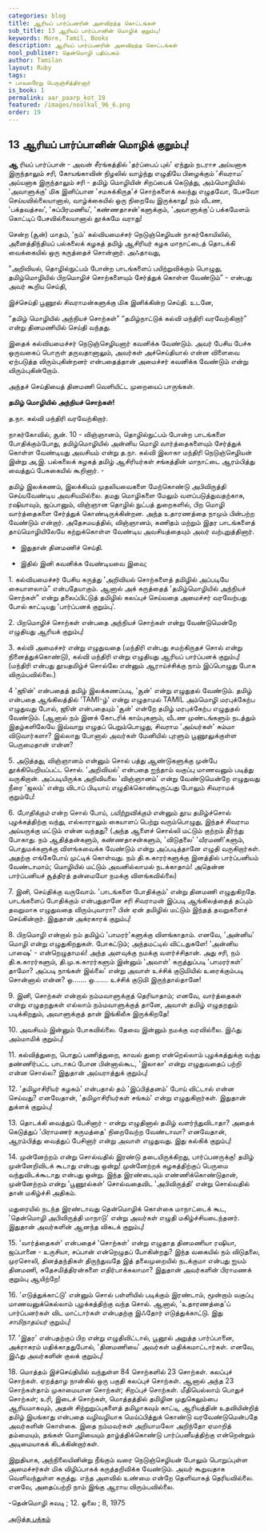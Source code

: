 ```yaml
---
categories: blog
title: ஆரியப் பார்ப்பனரின் அளவிறந்த கொட்டங்கள்
sub_title: 13 ﻿ஆரியப் பார்ப்பானின் மொழிக் குறும்பு!
keywords: More, Tamil, Books
description: ஆரியப் பார்ப்பனரின் அளவிறந்த கொட்டங்கள்
nool_publiser: தென்மொழி பதிப்பகம்
author: Tamilan
layout: Ruby
tags:
- பாவலரேறு பெருஞ்சித்திரனார் 
is_book: 1
permalink: aar_paarp_kot_19
featured: /images/noolkal_96_6.png
order: 19
---
```



## 13 ﻿ஆரியப் பார்ப்பானின் மொழிக் குறும்பு!

**ஆ** ரியப் பார்ப்பான் - அவன் சீரங்கத்தில் 'தர்ப்பைப் புல்' ஏந்தும் நடராச அய்யனாக இருந்தாலும் சரி, கோயங்காவின் நிழலில் வாழ்ந்து எழுதியே பிழைக்கும் 'சிவராம' அய்யனாக இருந்தாலும் சரி - தமிழ் மொழியின் சிறப்பைக் கெடுத்து, அம்மொழியில் 'அவாளுக்கு' மிக இனிப்பான 'சமசுக்கிருத'ச் சொற்களைக் கலந்து எழுதவோ, பேசவோ செய்யவில்லையானால், வாழ்க்கையில் ஒரு நிறைவே இருக்காது! நம் வீடண, 'பக்தவத்சல', 'சுப்பிரமணிய', 'கண்ணதாசன்'களுக்கும், 'அவாளுக்கு'ப் பக்கமேளம் கொட்டிப் பேசவில்லையானால் தூக்கமே வராது!

சென்ற (சூன்) மாதம், 'நம்' கல்வியமைச்சர் நெடுஞ்செழியன் நாகர்கோயிலில், அனைத்திந்தியப் பல்கலைக் கழகத் தமிழ் ஆசிரியர் கழக மாநாட்டைத் தொடக்கி வைக்கையில் ஒரு கருத்தைச் சொன்னார். அஃதாவது,

“அறிவியல், தொழில்நுட்பம் போன்ற பாடங்களைப் பயிற்றுவிக்கும் பொழுது, தமிழ்மொழியில் பிறமொழிச் சொற்களையும் சேர்த்துக் கொள்ள வேண்டும்” - என்பது அவர் கூறிய செய்தி,

இச்செய்தி பூணூல் சிவராமன்களுக்கு மிக இனிக்கின்ற செய்தி. உடனே,

“தமிழ் மொழியில் அந்நியச் சொற்கள்” “தமிழ்நாட்டுக் கல்வி மந்திரி வரவேற்கிறார்” என்று தினமணியில் செய்தி வந்தது.

இதைக் கல்வியமைச்சர் நெடுஞ்செழியனார் கவனிக்க வேண்டும். அவர் பேசிய பேச்சு ஒருவகைப் பொருள் தருவதானாலும், அவர்கள் அச்செய்தியால் என்ன விளைவை ஏற்படுத்த விரும்புகின்றனர் என்பதைத்தான் அமைச்சர் கவனிக்க வேண்டும் என்று விரும்புகின்றோம்.

அந்தச் செய்தியைத் தினமணி வெளியிட்ட முறையைப் பாருங்கள்.

**தமிழ் மொழியில் அந்நியச் சொற்கள்!**

த.நா. கல்வி மந்திரி வரவேற்கிறார்.

நாகர்கோவில், சூன். 10 - விஞ்ஞானம், தொழில்நுட்பம் போன்ற பாடங்களை போதிக்கும்போது, தமிழ்மொழியில் அன்னிய மொழி வார்த்தைகளையும் சேர்த்துக் கொள்ள வேண்டியது அவசியம் என்று த.நா. கல்வி இலாகா மந்திரி நெடுஞ்செழியன் இன்று அ,இ. பல்கலைக் கழகத் தமிழ் ஆசிரியர்கள் சங்கத்தின் மாநாட்டை ஆரம்பித்து வைத்துப் பேசுகையில் கூறினார். -

தமிழ் இலக்கணம், இலக்கியம் முதலியவைகளை மேற்கொண்டு அபிவிருத்தி செய்யவேண்டிய அவசியமில்லை. தமது மொழிகளை மேலும் வளப்படுத்துவதற்காக, ரஷியாவும், ஜப்பானும், விஞ்ஞான தொழில் நுட்பத் துறைகளில், பிற மொழி வார்த்தைகளை சேர்த்துக் கொண்டிருக்கின்றன. அந்த உதாரணத்தை நாமும் பின்பற்ற வேண்டும் என்றார். அதேசமயத்தில், விஞ்ஞானம், கணிதம் மற்றும் இதர பாடங்களைத் தாய்மொழியிலேயே கற்றுக்கொள்ள வேண்டிய அவசியத்தையும் அவர் வற்புறுத்தினார்.

  * இதுதான் தினமணிச் செய்தி. 

  * இதில் இனி கவனிக்க வேண்டியவை இவை;

1\. கல்வியமைச்சர் பேசிய கருத்து 'அறிவியல் சொற்களைத் தமிழில் அப்படியே கையாளலாம்” என்பதேயாகும். ஆனால் அக் கருத்தைத் 'தமிழ்மொழியில் அந்நியச் சொற்கள்” என்று தலைப்பிட்டுத் தமிழில் கலப்புச் செய்வதை அமைச்சர் வரவேற்பது போல் காட்டியது 'பார்ப்பனக் குறும்பு'.

2\. பிறமொழிச் சொற்கள் என்பதை அந்நியச் சொற்கள் என்று வேண்டுமென்றே எழுதியது ஆரியக் குறும்பு!

3\. கல்வி அமைச்சர் என்று எழுதுவதை (மந்திரி என்பது சமற்கிருதச் சொல் என்று நினைத்துக்கொண்டு), கல்வி மந்திரி என்று எழுதியது ஆரியப் பார்ப்பனக் குறும்பு! (மந்திரி என்பது தூயதமிழ்ச் சொல்லே என்னும் ஆராய்ச்சிக்கு நாம் இப்பொழுது போக விரும்பவில்லை.)

4 'ஜூன்' என்பதைத் தமிழ் இலக்கணப்படி, 'சூன்' என்று எழுதுதல் வேண்டும். தமிழ் என்பதை ஆங்கிலத்தில் 'TAMI-ழ்' என்று எழுதாமல் TAMIL அம்மொழி மரபுக்கேற்ப எழுதுவது போல், ஜூன் என்பதையும் 'சூன்' என்றே தமிழ் மரபுக்கேற்ப எழுதுதல் வேண்டும். (ஆனால் நம் இனக் கோடரிக் காம்புகளும், வீடண முண்டங்களும் நடத்தும் இதழ்களிலேயே இவ்வாறு எழுதப் பெறும்பொழுது, சிவராம 'அய்யர்கள்' சும்மா விடுவார்களா? இல்லாது போனால் அவர்கள் மேனியில் புரளும் பூணூலுக்குள்ள பெருமைதான் என்ன?

5\. அடுத்தது, விஞ்ஞானம் என்னும் சொல் பத்து ஆண்டுகளுக்கு முன்பே தூக்கியெறியப்பட்ட சொல். 'அறிவியல்' என்பதை ஐந்தாம் வகுப்பு மாணவனும் படித்து வருகிறான். அப்படியிருக்க அறிவியலை 'விஞ்ஞானம்' என்று வேண்டுமென்றே எழுதுவது நீரை 'ஜலம்' என்று விடாப் பிடியாய் எழுதிக்கொண்டிருப்பது போலும் சிவராமக் குறும்பே!

6\. _போதிக்கும்_ என்ற சொல் போய், _பயிற்றுவிக்கும்_ என்னும் தூய தமிழ்ச்சொல் புழக்கத்திற்கு வந்து, எல்லாராலும் கையாளப் பெற்று வரும்பொழுது, இந்தச் சிவராம அய்யருக்கு மட்டும் என்ன வந்தது? (அந்த ஆளைச் சொல்லி மட்டும் குற்றம் தீர்ந்து போகாது. நம் ஆதித்தன்களும், கண்ணதாசன்களும், 'விடுதலை' 'வீரமணி'களும், பொதுமக்களுக்கு விளங்கவைக்க வேண்டும் என்று அப்படித்தானே எழுதி வருகிறார்கள். அதற்கு எங்கேபோய் முட்டிக் கொள்வது. நம் தி.க.காரர்களுக்கு இனத்தில் பார்ப்பனியம் வேண்டாமாம்; மொழியில் மட்டும் அவனில்லாமல் நடக்காதாம்! அதென்ன பார்ப்பனியச் சூத்திரத் தன்மையோ நமக்கு விளங்கவில்லை)

7\. இனி, செய்திக்கு வருவோம். 'பாடங்களை போதிக்கும்' என்று தினமணி எழுதுகிறதே. பாடங்களைப் போதிக்கும் என்பதுதானே சரி சிவராமன் இப்படி ஆங்கிலத்தைத் தப்பும் தவறுமாக எழுதுவதை விரும்புவாரா? பின் ஏன் தமிழில் மட்டும் இந்தத் தவறுகளைச் செய்கின்றார். இதுதான் அக்ரகாரக் குறும்பு!

8\. பிறமொழி என்றால் நம் தமிழ்ப் 'பாமரர்'களுக்கு விளங்காதாம். எனவே, 'அன்னிய' மொழி என்று எழுதுகிறதுகள். போகட்டும்; அந்தமட்டில் விட்டதுகளே! 'அன்னிய பாஷை' - என்றெழுதாமல்! அந்த அளவுக்கு நமக்கு வளர்ச்சிதான். அது சரி, நம் தி.க.காரர்களும், தி.மு.க.காரர்களும் இன்னும் 'அவாள்' கருத்துப்படி 'பாமரர்கள்' தாமோ? அப்படி நாங்கள் இல்லை' என்று அவாள் உச்சிக் குடுமியில் உரைக்கும்படி சொன்னால் என்ன? ஒ....... ஒ....... உச்சிக் குடுமி இருந்தால்தானே!

9\. இனி, சொற்கள் என்றால் நம்மவாளுக்குத் தெரியாதாம்; எனவே, வார்த்தைகள் என்று எழுதறதுகள் எல்லாம் நம்மவாளுக்குத் தானே, அவாள் தமிழ் எழுதறதும் படிக்கிறதும், அவாளுக்குத் தான் இங்கிலீசு இருக்கிறதே!

10\. அவசியம் இன்னும் போகவில்லை. தேவை இன்னும் நமக்கு வரவில்லை. இஃது அம்மாமிக் குறும்பு!

11\. கல்வித்துறை, பொதுப் பணித்துறை, காவல் துறை என்றெல்லாம் புழக்கத்துக்கு வந்து தண்ணிர்பட்ட பாடாகப் போன பின்னால்கூட, 'இலாகா' என்று எழுதுவதைப் பற்றி என்ன சொல்ல? இதுதான் அய்யராத்துக் குறும்பு!

12\. 'தமிழாசிரியர் கழகம்' என்பதால் தம் 'இப்பித்தனம்' போய் விட்டால் என்ன செய்வது? எனவேதான், 'தமிழாசிரியர்கள் சங்கம்' என்று எழுதுகிறார்கள். இதுதான் துக்ளக் குறும்பு!

13\. தொடக்கி வைத்துப் பேசினார் - என்று எழுதினால் தமிழ் வளர்ந்துவிடாதா? அதைக் கெடுத்துப் 'பிராமணர் கருமத்தை' நிறைவேற்ற வேண்டாவா? எனவேதான், ஆரம்பித்து வைத்துப் பேசினார் என்று அவாள் எழுதுவது. இது கல்கிக் குறும்பு!

14\. முன்னேற்றம் என்று சொல்வதில் இரண்டு தடையிருக்கிறது, பார்ப்பனருக்கு! தமிழ் முன்னேறிவிடக் கூடாது என்பது ஒன்று! முன்னேற்றக் கழகத்திற்குப் பெருமை வந்துவிடக்கூடாது என்பது ஒன்று. இந்த இரண்டையும் எண்ணிக்கொண்டுதான், முன்னேற்றம் என்று 'பூணூல்கள்' சொல்வதைவிட 'அபிவிருத்தி' என்று சொல்வதில் தான் மகிழ்ச்சி அதிகம்.

மதுரையில் நடந்த இரண்டாவது தென்மொழிக் கொள்கை மாநாட்டைக் கூட, 'தென்மொழி அபிவிருத்தி மாநாடு' என்று அவர்கள் எழுதி மகிழ்ச்சியடைந்தனர். இதுதான் அவர்களின் ஆனந்த விகடக் குறும்பு!

15\. 'வார்த்தைகள்' என்பதைச் 'சொற்கள்' என்று எழுதாத தினமணியா ரஷியா, ஜப்பானை - உருசியா, சப்பான் என்றெழுதப் போகின்றது? இந்த வகையில் நம் விடுதலை, முரசொலி, தினத்தந்திகள் திருந்துவதே இத் தலைமுறையில் நடக்குமா என்பது ஐயம் தினமணி, சுதேசமித்திரன்களை எதிர்பாக்கலாமா? இதுதான் அவர்களின் பிராமணக் குறும்பு ஆயிற்றே!

16\. 'எடுத்துக்காட்டு' என்னும் சொல் பள்ளியில் படிக்கும் இரண்டாம், மூன்றாம் வகுப்பு மாணவனுக்கெல்லாம் புழக்கத்திற்கு வந்த சொல். ஆனால், 'உதாரணத்தை'ப் பார்ப்பனர்கள் விட மாட்டார்கள் என்பதற்கு இஃதோர் எடுத்துக்காட்டு. இது _சாமிநாதய்யர்_ குறும்பு!

17\. 'இதர' என்பதற்குப் பிற என்று எழுதிவிட்டால், பூனூல் அறுத்த பார்ப்பானை, அக்ராகரம் மதிக்காததுபோல், 'தினமணியை' அவர்கள் மதிக்கமாட்டார்கள். எனவே, இஃது அவர்களின் குலக் குறும்பு!

18\. மொத்தம் இச்செய்தியில் வந்துள்ள 84 சொற்களில் 23 சொற்கள். கலப்புச் சொற்கள். ஏறத்தாழ நான்கில் ஒரு பகுதி கலப்புச் சொற்கள். ஆனால் அந்த 23 சொற்கள்தாம் முகாமையான சொற்கள்; சிறப்புச் சொற்கள். மீதியெல்லாம் பொதுச் சொற்கள்; உரி, இடைச் சொற்கள், மொத்தத்தில் தமிழின முதுகெலும்பை ஆரியமாகவும், அதன் சிற்றுறுப்புகளைத் தமிழாகவும் காட்டி, ஆரியத்தின் உதவியின்றித் தமிழ் இயங்காது என்பதை வழிவழியாக மெய்ப்பித்துக் கொண்டு வரவேண்டுமென்பதே அவர்களின் கொள்கை. இதை நம்மவர்கள் அறியாமலோ அறிந்தோ ஏமாறித் தம்மையும், தங்கள் மொழியையும் தாழ்த்திக்கொண்டு பார்ப்பனீயத்திற்கு என்றென்றும் அடிமையாகக் கிடக்கின்றார்கள்.

இறுதியாக, அந்நிலையினின்று நீங்கும் வரை நெடுஞ்செழியன் போலும் பொறுப்புள்ள அமைச்சர்கள் மிக விழிப்பாகக் கருத்தறிவிக்க வேண்டும். அவர் கூறுவதாக வெளிவந்துள்ள கருத்து. எந்த அளவில் உண்மை என்றே தெளிவாகத் தெரியவில்லை. எனவே, அதைப்பற்றி நாம் இங்கு ஆராய விரும்பவில்லை.

-தென்மொழி சுவடி ; 12. ஓலை ; 8, 1975 

[அடுத்த பக்கம்](aar_paarp_kot_20)